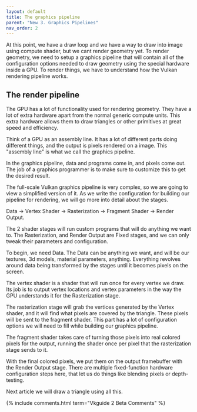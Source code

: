 ---layout: defaulttitle: The graphics pipelineparent: "New 3. Graphics Pipelines"nav_order: 2---At this point, we have a draw loop and we have a way to draw into image using compute shader, but we cant render geometry yet. To render geometry, we  need to setup a graphics pipeline that will contain all of the configuration options needed to draw geometry using the special hardware inside a GPU. To render things, we have to understand how the Vulkan rendering pipeline works. ## The render pipelineThe GPU has a lot of functionality used for rendering geometry. They have a lot of extra hardware apart from the normal generic compute units. This extra hardware allows them to draw triangles or other primitives at great speed and efficiency.Think of a GPU as an assembly line. It has a lot of different parts doing different things, and the output is pixels rendered on a image. This "assembly line" is what we call the graphics pipeline.In the graphics pipeline, data and programs come in, and pixels come out. The job of a graphics programmer is to make sure to customize this to get the desired result.The full-scale Vulkan graphics pipeline is very complex, so we are going to view a simplified version of it. As we write the configuration for building our pipeline for rendering, we will go more into detail about the stages.Data -> Vertex Shader -> Rasterization -> Fragment Shader -> Render Output.The 2 shader stages will run custom programs that will do anything we want to. The  Rasterization, and Render Output are Fixed stages, and we can only tweak their parameters and configuration.To begin, we need Data. The Data can be anything we want, and will be our textures, 3d models, material parameters, anything. Everything revolves around data being transformed by the stages until it becomes pixels on the screen.The vertex shader is a shader that will run once for every vertex we draw. Its job is to output vertex locations and vertex parameters in the way the GPU understands it for the Rasterization stage. The rasterization stage will grab the vertices generated by the Vertex shader, and it will find what pixels are covered by the triangle. These pixels will be sent to the fragment shader. This part has a lot of configuration options we will need to fill while building our graphics pipeline. The fragment shader takes care of turning those pixels into real colored pixels for the output, running the shader once per pixel that the rasterization stage sends to it.With the final colored pixels, we put them on the output framebuffer with the Render Output stage. There are multiple fixed-function hardware configuration steps here, that let us do things like blending pixels or depth-testing.Next article we will draw a triangle using all this.{% include comments.html term="Vkguide 2 Beta Comments" %}
